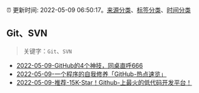 :alarm_clock: 更新时间: 2022-05-09 06:50:17。[来源分类](../README.md)、[标签分类](../TAGS.md)、[时间分类](../TIMELINE.md)

## Git、SVN


> 关键字：`Git`、`SVN`



- [2022-05-09-GitHub的4个神技，同桌直呼666](https://toutiao.io/k/oaoov9m) 
- [2022-05-09-一个程序的自我修养「GitHub-热点速览」](https://toutiao.io/k/s5gkqux) 
- [2022-05-09-推荐-15K-Star！Github-上最火的低代码开发平台！](https://toutiao.io/k/3qv24va) 